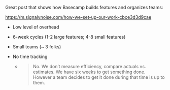 Great post that shows how Basecamp builds features and organizes teams:

https://m.signalvnoise.com/how-we-set-up-our-work-cbce3d3d9cae

- Low level of overhead

- 6-week cycles (1-2 large features; 4-8 small features)

- Small teams (~ 3 folks)

- No time tracking

  - > No. We don’t measure efficiency, compare actuals vs. estimates. We have six weeks to get something done. However a team decides to get it done during that time is up to them.

